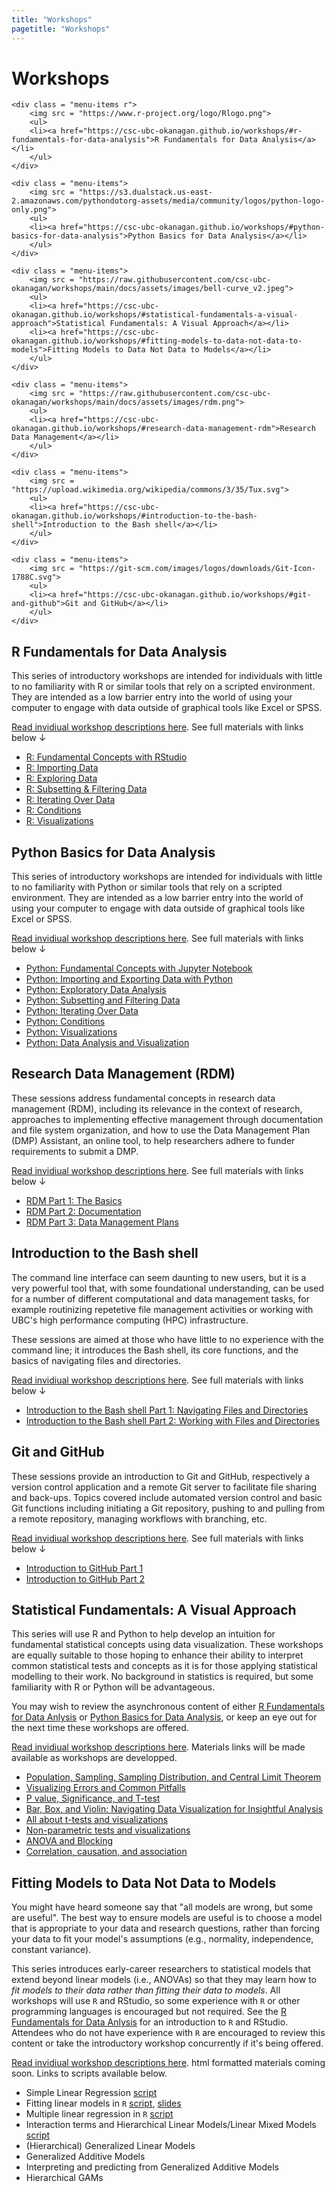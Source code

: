 ```yaml
---
title: "Workshops"
pagetitle: "Workshops"
---
```


# Workshops

<div id = "menu-holder">

    <div class = "menu-items r">
        <img src = "https://www.r-project.org/logo/Rlogo.png">
        <ul>
        <li><a href="https://csc-ubc-okanagan.github.io/workshops/#r-fundamentals-for-data-analysis">R Fundamentals for Data Analysis</a></li>
        </ul>
    </div>

    <div class = "menu-items">
        <img src = "https://s3.dualstack.us-east-2.amazonaws.com/pythondotorg-assets/media/community/logos/python-logo-only.png">
        <ul>
        <li><a href="https://csc-ubc-okanagan.github.io/workshops/#python-basics-for-data-analysis">Python Basics for Data Analysis</a></li>
        </ul>
    </div>

    <div class = "menu-items">
        <img src = "https://raw.githubusercontent.com/csc-ubc-okanagan/workshops/main/docs/assets/images/bell-curve_v2.jpeg">
        <ul>
        <li><a href="https://csc-ubc-okanagan.github.io/workshops/#statistical-fundamentals-a-visual-approach">Statistical Fundamentals: A Visual Approach</a></li>
        <li><a href="https://csc-ubc-okanagan.github.io/workshops/#fitting-models-to-data-not-data-to-models">Fitting Models to Data Not Data to Models</a></li>
        </ul>
    </div>

    <div class = "menu-items">
        <img src = "https://raw.githubusercontent.com/csc-ubc-okanagan/workshops/main/docs/assets/images/rdm.png">
        <ul>
        <li><a href="https://csc-ubc-okanagan.github.io/workshops/#research-data-management-rdm">Research Data Management</a></li>
        </ul>
    </div>

    <div class = "menu-items">
        <img src = "https://upload.wikimedia.org/wikipedia/commons/3/35/Tux.svg">
        <ul>
        <li><a href="https://csc-ubc-okanagan.github.io/workshops/#introduction-to-the-bash-shell">Introduction to the Bash shell</a></li>
        </ul>
    </div>

    <div class = "menu-items">
        <img src = "https://git-scm.com/images/logos/downloads/Git-Icon-1788C.svg">
        <ul>
        <li><a href="https://csc-ubc-okanagan.github.io/workshops/#git-and-github">Git and GitHub</a></li>
        </ul>
    </div>

</div>

## R Fundamentals for Data Analysis

This series of introductory workshops are intended for individuals with little to no familiarity with R or similar tools that rely on a scripted environment. They are intended as a low barrier entry into the world of using your computer to engage with data outside of graphical tools like Excel or SPSS.

[Read invidiual workshop descriptions here](https://github.com/csc-ubc-okanagan/workshops/blob/main/outlines/r-fundamentals-for-data-analysis.md). See full materials with links below &darr;

* [R: Fundamental Concepts with RStudio](R_fundamental-concepts-with-RStudio.html)
* [R: Importing Data](R_importing-data.html)
* [R: Exploring Data](R_exploring-data.html)
* [R: Subsetting & Filtering Data](R_subsetting-and-filtering-data.html)
* [R: Iterating Over Data](R_iterating-over-data.html)
* [R: Conditions](R_conditions.html)
* [R: Visualizations](R_visualization.html)

## Python Basics for Data Analysis

This series of introductory workshops are intended for individuals with little to no familiarity with Python or similar tools that rely on a scripted environment. They are intended as a low barrier entry into the world of using your computer to engage with data outside of graphical tools like Excel or SPSS.

[Read invidiual workshop descriptions here](https://github.com/csc-ubc-okanagan/workshops/blob/main/outlines/python-basics-for-data-analysis.md). See full materials with links below &darr;

* [Python: Fundamental Concepts with Jupyter Notebook](Python_fundamental-concepts-with-Jupyter-Notebook.html)
* [Python: Importing and Exporting Data with Python](Python_importing-data.html)
* [Python: Exploratory Data Analysis](Exploratory_Data_Analysis_Workshop3.html)
* [Python: Subsetting and Filtering Data](Subsetting_and_Filtering_Data_Workshop4.html)
* [Python: Iterating Over Data](Iterating_Over_Data_Workshop5.html)
* [Python: Conditions](Python_conditions.html)
* [Python: Visualizations](Python_Visualization.html)
* [Python: Data Analysis and Visualization](Workshop8_Visualization_continued.html)

## Research Data Management (RDM)

These sessions address fundamental concepts in research data management (RDM), including its relevance in the context of research, approaches to implementing effective management through documentation and file system organization, and how to use the Data Management Plan (DMP) Assistant, an online tool, to help researchers adhere to funder requirements to submit a DMP.

[Read invidiual workshop descriptions here](https://github.com/csc-ubc-okanagan/workshops/blob/main/outlines/rdm.md). See full materials with links below &darr;

* [RDM Part 1: The Basics](RDM_pt1-the-basics.html)
* [RDM Part 2: Documentation](RDM_pt2-documentation.html)
* [RDM Part 3: Data Management Plans](https://ubc-library-rc.github.io/rdm/content/06_Data_Management_Plan.html)

## Introduction to the Bash shell

The command line interface can seem daunting to new users, but it is a very powerful tool that, with some foundational understanding, can be used for a number of different computational and data management tasks, for example routinizing repetetive file management activities or working with UBC's high performance computing (HPC) infrastructure.

These sessions are aimed at those who have little to no experience with the command line; it introduces the Bash shell, its core functions, and the basics of navigating files and directories.

[Read invidiual workshop descriptions here](https://github.com/csc-ubc-okanagan/workshops/blob/main/outlines/bash-shell.md). See full materials with links below &darr;

* [Introduction to the Bash shell Part 1: Navigating Files and Directories](UNIX_pt1.html)
* [Introduction to the Bash shell Part 2: Working with Files and Directories](UNIX_pt2.html)

## Git and GitHub

These sessions provide an introduction to Git and GitHub, respectively a version control application and a remote Git server to facilitate file sharing and back-ups. Topics covered include automated version control and basic Git functions including initiating a Git repository, pushing to and pulling from a remote repository, managing workflows with branching, etc.

[Read invidiual workshop descriptions here](https://github.com/csc-ubc-okanagan/workshops/blob/main/outlines/git.md). See full materials with links below &darr;

* [Introduction to GitHub Part 1](Intro-GitHub-Part-1.html)
* [Introduction to GitHub Part 2](Intro-GitHub-Part-2.html)

## Statistical Fundamentals: A Visual Approach

This series will use R and Python to help develop an intuition for fundamental statistical concepts using data visualization. These workshops are equally suitable to those hoping to enhance their ability to interpret common statistical tests and concepts as it is for those applying statistical modelling to their work. No background in statistics is required, but some familiarity with R or Python will be advantageous. 

You may wish to review the asynchronous content of either [R Fundamentals for Data Anlysis](https://csc-ubc-okanagan.github.io/workshops/#r-fundamentals-for-data-analysis) or [Python Basics for Data Analysis](https://csc-ubc-okanagan.github.io/workshops/#python-basics-for-data-analysis), or keep an eye out for the next time these workshops are offered.

[Read invidiual workshop descriptions here](https://github.com/csc-ubc-okanagan/workshops/blob/main/outlines/statistical-fundamentals_a-visual-approach.md). Materials links will be made available as workshops are developped.

* [Population, Sampling, Sampling Distribution, and Central Limit Theorem](statistical-distribution-and-central-limit-theorem.html)
* [Visualizing Errors and Common Pitfalls](error-bars-and-misconceptions.html)
* [P value, Significance, and T-test](P_values.md)
* [Bar, Box, and Violin: Navigating Data Visualization for Insightful Analysis](Bar_Box_and_Violin_Navigating_Data_Visualization_for_Insightful_Analysis.html)
* [All about t-tests and visualizations](T_tests.html)
* [Non-parametric tests and visualizations](Non_parametric_tests.html)
* [ANOVA and Blocking](Anova_blocks.html)
* [Correlation, causation, and association](Correlation_Causation.html)

## Fitting Models to Data Not Data to Models

You might have heard someone say that "all models are wrong, but some are useful". The best way to ensure models are useful is to choose a model that is appropriate to your data and research questions, rather than forcing your data to fit your model's assumptions (e.g., normality, independence, constant variance).

This series introduces early-career researchers to statistical models that extend beyond linear models (i.e., ANOVAs) so that they may learn how to *fit models to their data rather than fitting their data to models*. All workshops will use `R` and RStudio, so some experience with `R` or other programming languages is encouraged but not required. See the [R Fundamentals for Data Anlysis](https://csc-ubc-okanagan.github.io/workshops/#r-fundamentals-for-data-analysis) for an introduction to `R` and RStudio. Attendees who do not have experience with `R` are encouraged to review this content or take the introductory workshop concurrently if it's being offered.

[Read invidiual workshop descriptions here](https://github.com/csc-ubc-okanagan/workshops/blob/main/outlines/fitting-models-to-data-not-data-to-models.md). html formatted materials coming soon. Links to scripts available below.

* Simple Linear Regression [script](https://github.com/csc-ubc-okanagan/ubco-csc-modeling-workshop/blob/main/R-scripts/1-simple-linear-regression.R)
* Fitting linear models in `R` [script](https://github.com/csc-ubc-okanagan/ubco-csc-modeling-workshop/blob/main/R-scripts/2-fitting-linear-models-in-R.R), [slides](https://github.com/csc-ubc-okanagan/workshops/blob/main/docs/FittingModelsSlides/CSCWS02T01.pdf)
* Multiple linear regression in `R` [script](https://github.com/csc-ubc-okanagan/ubco-csc-modeling-workshop/blob/main/R-scripts/3-multiple-linear-regression.R)
* Interaction terms and Hierarchical Linear Models/Linear Mixed Models [script](https://github.com/csc-ubc-okanagan/ubco-csc-modeling-workshop/blob/main/R-scripts/4-hierarchical-linear-models.R)
* (Hierarchical) Generalized Linear Models
* Generalized Additive Models
* Interpreting and predicting from Generalized Additive Models
* Hierarchical GAMs
